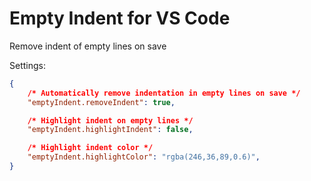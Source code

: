 # Empty Indent for VS Code

Remove indent of empty lines on save


Settings:

```json
{
	/* Automatically remove indentation in empty lines on save */
	"emptyIndent.removeIndent": true,

	/* Highlight indent on empty lines */
	"emptyIndent.highlightIndent": false,

	/* Highlight indent color */
	"emptyIndent.highlightColor": "rgba(246,36,89,0.6)",
}
```

